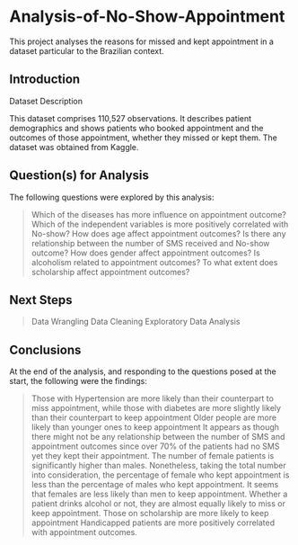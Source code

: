 # Analysis-of-No-Show-Appointment
This project analyses the reasons for missed and kept appointment in a dataset particular to the Brazilian context.

## Introduction

Dataset Description

This dataset comprises 110,527 observations. It describes patient demographics and shows patients who booked appointment and the outcomes of those appointment, whether they missed or kept them. The dataset was obtained from Kaggle.

## Question(s) for Analysis
The following questions were explored by this analysis:

> Which of the diseases has more influence on appointment outcome?
> Which of the independent variables is more positively correlated with No-show?
> How does age affect appointment outcomes?
> Is there any relationship between the number of SMS received and No-show outcome?
> How does gender affect appointment outcomes?
> Is alcoholism related to appointment outcomes?
> To what extent does scholarship affect appointment outcomes?

## Next Steps
> Data Wrangling
> Data Cleaning
> Exploratory Data Analysis

## Conclusions

At the end of the analysis, and responding to the questions posed at the start, the following were the findings:

> Those with Hypertension are more likely than their counterpart to miss appointment, while those with diabetes are more slightly likely than their counterpart to keep appointment
> Older people are more likely than younger ones to keep appointment
> It appears as though there might not be any relationship between the number of SMS and appointment outcomes since over 70% of the patients had no SMS yet they kept their appointment.
> The number of female patients is significantly higher than males. Nonetheless, taking the total number into consideration, the percentage of female who kept appointment is less than the percentage of males who kept appointment. It seems that females are less likely than men to keep appointment.
> Whether a patient drinks alcohol or not, they are almost equally likely to miss or keep appointment.
> Those on scholarship are more likely to keep appointment
> Handicapped patients are more positively correlated with appointment outcomes.
